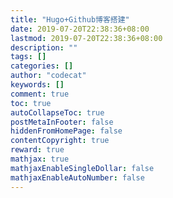 ```yaml
---
title: "Hugo+Github博客搭建"
date: 2019-07-20T22:38:36+08:00
lastmod: 2019-07-20T22:38:36+08:00
description: ""
tags: []
categories: []
author: "codecat"
keywords: []
comment: true
toc: true
autoCollapseToc: true
postMetaInFooter: false
hiddenFromHomePage: false
contentCopyright: true
reward: true
mathjax: true
mathjaxEnableSingleDollar: false
mathjaxEnableAutoNumber: false
---
```



